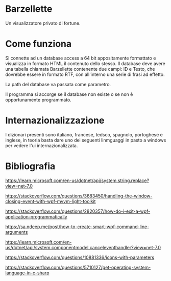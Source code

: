 # Barzellette

Un visualizzatore privato di fortune.

# Come funziona

Si connette ad un database access a 64 bit appositamente formattato e visualizza in formato HTML il contenuto dello stesso.
Il database deve avere una tabella chiamata Barzellette contenente due campi: ID e Testo, che dovrebbe essere in formato RTF, con all'interno una serie di frasi ad effetto.

La path del database va passata come parametro.

Il programma si accorge se il database non esiste o se non è  opportunamente programmato.

# Internazionalizzazione
I dizionari presenti sono italiano, francese, tedsco, spagnolo, portoghese e inglese, in teoria basta dare uno dei seguenti linmguaggi in pasto a windows per vedere l'ui internazionalizzata.


# Bibliografia

https://learn.microsoft.com/en-us/dotnet/api/system.string.replace?view=net-7.0

https://stackoverflow.com/questions/3683450/handling-the-window-closing-event-with-wpf-mvvm-light-toolkit

https://stackoverflow.com/questions/2820357/how-do-i-exit-a-wpf-application-programmatically

https://sa.ndeep.me/post/how-to-create-smart-wpf-command-line-arguments

https://learn.microsoft.com/en-us/dotnet/api/system.componentmodel.canceleventhandler?view=net-7.0

https://stackoverflow.com/questions/10881336/icons-with-parameters

https://stackoverflow.com/questions/5710127/get-operating-system-language-in-c-sharp
